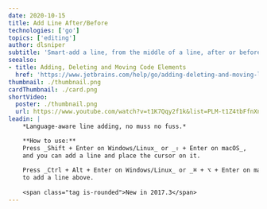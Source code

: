 ```yaml
---
date: 2020-10-15
title: Add Line After/Before
technologies: ['go']
topics: ['editing']
author: dlsniper
subtitle: 'Smart-add a line, from the middle of a line, after or before the current line.'
seealso:
- title: Adding, Deleting and Moving Code Elements
  href: 'https://www.jetbrains.com/help/go/adding-deleting-and-moving-lines.html'
thumbnail: ./thumbnail.png
cardThumbnail: ./card.png
shortVideo:
  poster: ./thumbnail.png
  url: https://www.youtube.com/watch?v=t1K7Qqy2f1k&list=PLM-t1Z4tbFfnXnghmtk6WVz10_pivOw25&index=12&t=0s
leadin: |
    *Language-aware line adding, no muss no fuss.*

    **How to use:**
    Press _Shift + Enter on Windows/Linux_ or _⇧ + Enter on macOS_,
    and you can add a line and place the cursor on it. 
    
    Press _Ctrl + Alt + Enter on Windows/Linux_ or _⌘ + ⌥ + Enter on macOS_
    to add a line above.
  
    <span class="tag is-rounded">New in 2017.3</span>
---
```

